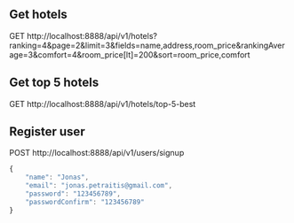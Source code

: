 ## Get hotels

GET http://localhost:8888/api/v1/hotels?ranking=4&page=2&limit=3&fields=name,address,room_price&rankingAverage=3&comfort=4&room_price[lt]=200&sort=room_price,comfort

## Get top 5 hotels

GET http://localhost:8888/api/v1/hotels/top-5-best

## Register user
POST http://localhost:8888/api/v1/users/signup
```js
{
    "name": "Jonas",
    "email": "jonas.petraitis@gmail.com",
    "password": "123456789",
    "passwordConfirm": "123456789"
}
```
